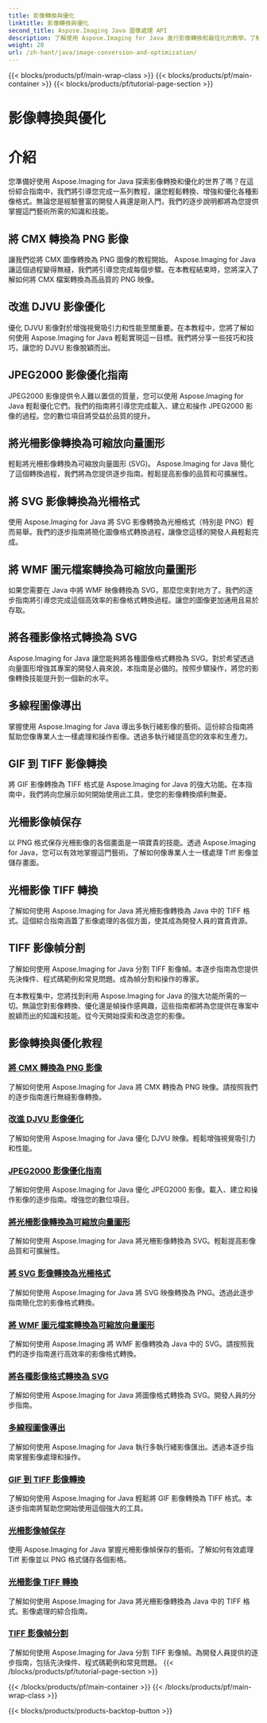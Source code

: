 ```yaml
---
title: 影像轉換與優化
linktitle: 影像轉換與優化
second_title: Aspose.Imaging Java 圖像處理 API
description: 了解使用 Aspose.Imaging for Java 進行影像轉換和最佳化的教學。了解如何輕鬆轉換、增強和優化各種影像格式。
weight: 20
url: /zh-hant/java/image-conversion-and-optimization/
---
```


{{< blocks/products/pf/main-wrap-class >}}
{{< blocks/products/pf/main-container >}}
{{< blocks/products/pf/tutorial-page-section >}}

# 影像轉換與優化


# 介紹

您準備好使用 Aspose.Imaging for Java 探索影像轉換和優化的世界了嗎？在這份綜合指南中，我們將引導您完成一系列教程，讓您輕鬆轉換、增強和優化各種影像格式。無論您是經驗豐富的開發人員還是剛入門，我們的逐步說明都將為您提供掌握這門藝術所需的知識和技能。

## 將 CMX 轉換為 PNG 影像

讓我們從將 CMX 圖像轉換為 PNG 圖像的教程開始。 Aspose.Imaging for Java 讓這個過程變得無縫，我們將引導您完成每個步驟。在本教程結束時，您將深入了解如何將 CMX 檔案轉換為高品質的 PNG 映像。

## 改進 DJVU 影像優化

優化 DJVU 影像對於增強視覺吸引力和性能至關重要。在本教程中，您將了解如何使用 Aspose.Imaging for Java 輕鬆實現這一目標。我們將分享一些技巧和技巧，讓您的 DJVU 影像脫穎而出。

## JPEG2000 影像優化指南

JPEG2000 影像提供令人難以置信的質量，您可以使用 Aspose.Imaging for Java 輕鬆優化它們。我們的指南將引導您完成載入、建立和操作 JPEG2000 影像的過程。您的數位項目將受益於品質的提升。

## 將光柵影像轉換為可縮放向量圖形

輕鬆將光柵影像轉換為可縮放向量圖形 (SVG)。 Aspose.Imaging for Java 簡化了這個轉換過程，我們將為您提供逐步指南。輕鬆提高影像的品質和可擴展性。

## 將 SVG 影像轉換為光柵格式

使用 Aspose.Imaging for Java 將 SVG 影像轉換為光柵格式（特別是 PNG）輕而易舉。我們的逐步指南將簡化圖像格式轉換過程，讓像您這樣的開發人員輕鬆完成。

## 將 WMF 圖元檔案轉換為可縮放向量圖形

如果您需要在 Java 中將 WMF 映像轉換為 SVG，那麼您來對地方了。我們的逐步指南將引導您完成這個高效率的影像格式轉換過程。讓您的圖像更加通用且易於存取。

## 將各種影像格式轉換為 SVG

Aspose.Imaging for Java 讓您能夠將各種圖像格式轉換為 SVG。對於希望透過向量圖形增強其專案的開發人員來說，本指南是必備的。按照步驟操作，將您的影像轉換技能提升到一個新的水平。

## 多線程圖像導出

掌握使用 Aspose.Imaging for Java 導出多執行緒影像的藝術。這份綜合指南將幫助您像專業人士一樣處理和操作影像。透過多執行緒提高您的效率和生產力。

## GIF 到 TIFF 影像轉換

將 GIF 影像轉換為 TIFF 格式是 Aspose.Imaging for Java 的強大功能。在本指南中，我們將向您展示如何開始使用此工具，使您的影像轉換順利無憂。

## 光柵影像幀保存

以 PNG 格式保存光柵影像的各個畫面是一項寶貴的技能。透過 Aspose.Imaging for Java，您可以有效地掌握這門藝術。了解如何像專業人士一樣處理 Tiff 影像並儲存畫面。

## 光柵影像 TIFF 轉換

了解如何使用 Aspose.Imaging for Java 將光柵影像轉換為 Java 中的 TIFF 格式。這個綜合指南涵蓋了影像處理的各個方面，使其成為開發人員的寶貴資源。

## TIFF 影像幀分割

了解如何使用 Aspose.Imaging for Java 分割 TIFF 影像幀。本逐步指南為您提供先決條件、程式碼範例和常見問題。成為幀分割和操作的專家。

在本教程集中，您將找到利用 Aspose.Imaging for Java 的強大功能所需的一切。無論您對影像轉換、優化還是幀操作感興趣，這些指南都將為您提供在專案中脫穎而出的知識和技能。從今天開始探索和改造您的影像。
## 影像轉換與優化教程
### [將 CMX 轉換為 PNG 影像](./convert-cmx-to-png-image/)
了解如何使用 Aspose.Imaging for Java 將 CMX 轉換為 PNG 映像。請按照我們的逐步指南進行無縫影像轉換。
### [改進 DJVU 影像優化](./improve-djvu-image-optimization/)
了解如何使用 Aspose.Imaging for Java 優化 DJVU 映像。輕鬆增強視覺吸引力和性能。
### [JPEG2000 影像優化指南](./jpeg2000-image-optimization-guide/)
了解如何使用 Aspose.Imaging for Java 優化 JPEG2000 影像。載入、建立和操作影像的逐步指南。增強您的數位項目。
### [將光柵影像轉換為可縮放向量圖形](./convert-raster-images-to-scalable-vector-graphics/)
了解如何使用 Aspose.Imaging for Java 將光柵影像轉換為 SVG。輕鬆提高影像品質和可擴展性。
### [將 SVG 影像轉換為光柵格式](./convert-svg-images-to-raster-format/)
了解如何使用 Aspose.Imaging for Java 將 SVG 映像轉換為 PNG。透過此逐步指南簡化您的影像格式轉換。
### [將 WMF 圖元檔案轉換為可縮放向量圖形](./convert-wmf-metafiles-to-scalable-vector-graphics/)
了解如何使用 Aspose.Imaging 將 WMF 影像轉換為 Java 中的 SVG。請按照我們的逐步指南進行高效率的影像格式轉換。
### [將各種影像格式轉換為 SVG](./convert-various-image-formats-to-svg/)
了解如何使用 Aspose.Imaging for Java 將圖像格式轉換為 SVG。開發人員的分步指南。
### [多線程圖像導出](./multi-threaded-image-export/)
了解如何使用 Aspose.Imaging for Java 執行多執行緒影像匯出。透過本逐步指南掌握影像處理和操作。
### [GIF 到 TIFF 影像轉換](./gif-to-tiff-image-conversion/)
了解如何使用 Aspose.Imaging for Java 輕鬆將 GIF 影像轉換為 TIFF 格式。本逐步指南將幫助您開始使用這個強大的工具。
### [光柵影像幀保存](./raster-image-frame-saving/)
使用 Aspose.Imaging for Java 掌握光柵影像幀保存的藝術。了解如何有效處理 Tiff 影像並以 PNG 格式儲存各個影格。
### [光柵影像 TIFF 轉換](./raster-image-tiff-conversion/)
了解如何使用 Aspose.Imaging for Java 將光柵影像轉換為 Java 中的 TIFF 格式。影像處理的綜合指南。
### [TIFF 影像幀分割](./tiff-image-frame-splitting/)
了解如何使用 Aspose.Imaging for Java 分割 TIFF 影像幀。為開發人員提供的逐步指南，包括先決條件、程式碼範例和常見問題。
{{< /blocks/products/pf/tutorial-page-section >}}

{{< /blocks/products/pf/main-container >}}
{{< /blocks/products/pf/main-wrap-class >}}

{{< blocks/products/products-backtop-button >}}
